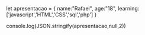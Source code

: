 let apresentacao = {
  name:"Rafael",
  age:"18",
  learning: ['javascript','HTML','CSS','sql','php']
}

console.log(JSON.stringify(apresentacao,null,2))
